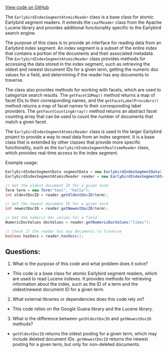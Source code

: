 [View code on GitHub](https://github.com/misbahsy/the-algorithm/src/java/com/twitter/search/core/earlybird/index/EarlybirdIndexSegmentAtomicReader.java)

The `EarlybirdIndexSegmentAtomicReader` class is a base class for atomic Earlybird segment readers. It extends the `LeafReader` class from the Apache Lucene library and provides additional functionality specific to the Earlybird search engine. 

The purpose of this class is to provide an interface for reading data from an Earlybird index segment. An index segment is a subset of the entire index that contains a portion of the documents and their associated metadata. The `EarlybirdIndexSegmentAtomicReader` class provides methods for accessing the data stored in the index segment, such as retrieving the oldest and newest document IDs for a given term, getting the numeric doc values for a field, and determining if the reader has any documents to traverse. 

The class also provides methods for working with facets, which are used to categorize search results. The `getFacetIDMap()` method returns a map of facet IDs to their corresponding names, and the `getFacetLabelProviders()` method returns a map of facet names to their corresponding label providers. The `getFacetCountingArray()` method returns an abstract facet counting array that can be used to count the number of documents that match a given facet. 

The `EarlybirdIndexSegmentAtomicReader` class is used in the larger Earlybird project to provide a way to read data from an index segment. It is a base class that is extended by other classes that provide more specific functionality, such as the `EarlybirdIndexSegmentRealtimeReader` class, which provides real-time access to the index segment. 

Example usage:

```java
EarlybirdIndexSegmentData segmentData = new EarlybirdIndexSegmentData();
EarlybirdIndexSegmentAtomicReader reader = new EarlybirdIndexSegmentAtomicReader(segmentData);

// Get the oldest document ID for a given term
Term term = new Term("text", "hello");
int oldestDocID = reader.getOldestDocID(term);

// Get the newest document ID for a given term
int newestDocID = reader.getNewestDocID(term);

// Get the numeric doc values for a field
NumericDocValues docValues = reader.getNumericDocValues("likes");

// Check if the reader has any documents to traverse
boolean hasDocs = reader.hasDocs();
```
## Questions: 
 1. What is the purpose of this code and what problem does it solve?
- This code is a base class for atomic Earlybird segment readers, which are used to read Lucene indexes. It provides methods for retrieving information about the index, such as the ID of a term and the oldest/newest document ID for a given term.

2. What external libraries or dependencies does this code rely on?
- This code relies on the Google Guava library and the Lucene library.

3. What is the difference between `getOldestDocID` and `getNewestDocID` methods?
- `getOldestDocID` returns the oldest posting for a given term, which may include deleted document IDs. `getNewestDocID` returns the newest posting for a given term, but only for non-deleted documents.